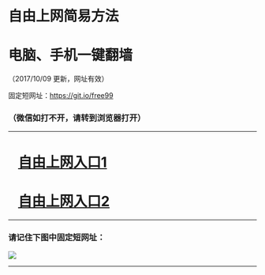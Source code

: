 ﻿# 自由上网简易方法

# 电脑、手机一键翻墙

（2017/10/09 更新，网址有效）

固定短网址：https://git.io/free99

### （微信如打不开，请转到浏览器打开）


***





# &nbsp;&nbsp; <a href="http://ft2158714058.fwq-tz-1001.info/fwqtz01.html?t=100900131729 " target="_blank">自由上网入口1</a>
# &nbsp;&nbsp; <a href="http://ft2886727978.fwq-tz-1002.info/fwqtz02.html?t=100900116005 " target="_blank">自由上网入口2</a>
***

### 请记住下图中固定短网址：

<img src="https://s3-us-west-2.amazonaws.com/fwq-1001/yjfq-20170905okok.png" /> 


***


